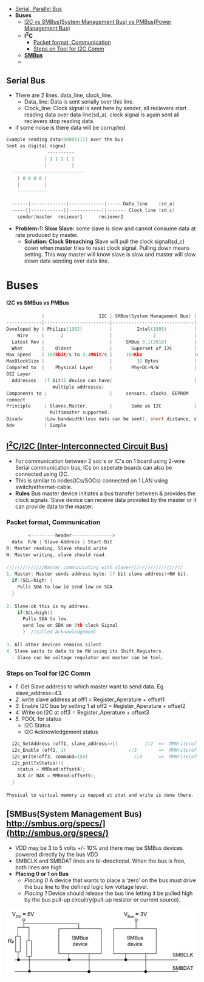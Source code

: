 - [Serial, Parallel Bus](#sp)
- **Buses**
  - [I2C vs SMBus(System Management Bus) vs PMBus(Power Management Bus)](#vs)
  - **I<sup>2</sup>C**
    - [Packet format, Communication](#pf)
    - [Steps on Tool for I2C Comm](#st)
  - **[SMBus](#sb)**
  - 

<a name=sp></a>
## Serial Bus
- There are 2 lines. data_line, clock_line.
  - Data_line: Data is sent serially over this line.
  - Clock_line: Clock signal is sent here by sender, all recievers start reading data over data line(sd_a). clock signal is again sent all recievers stop reading data.
- if some noise is there data will be corrupted.
```c
Example sending data(00001111) over the bus
Sent as digital signal
               ----------
              | 1 1 1 1 |
              |         |
  ---------------------------
    | 0 0 0 0 |
    |         |
    -----------

  ------|-------------|-------------|----- Data_line    (sd_a)
  -----||------------||------------||------- Clock_line (sd_c)
    sender/master  reciever1      reciever2
```
- **Problem-1: Slow Slave:** some slave is slow and cannot consume data at rate produced by master.
  - **Solution: Clock Streaching** Slave will pull the clock signal(sd_c) down when master tries to reset clock signal. Pulling down means setting. This way master will know slave is slow and master will slow down data sending over data line.

# Buses
<a name=vs></a>
#### I2C vs SMBus vs PMBus
```c
             |                    I2C | SMBus(System Management Bus) | PMBus(Power Management Bus)
-------------|------------------------|------------------------------|----------------------------------
Developed by | Philips(1982)          |         Intel(1995)          |      Intel
    Wire     |      2                 |               2              |        2
  Latest Rev |                        |     SMBus 3.1(2018)          |      PMBus 1.3
  What       |    Oldest              |       Superset of I2C        |  Superset of SMBus. Defines domain specific commands
Max Speed    | 100kbit/s to 3.4MBit/s |     100Khz                   |version1.2(400KHz), version1.3(1MHz)
MaxBlockSize |                        |         32 Bytes             | 255 Bytes
Compared to  |    Physical Layer      |       Phy+DL+N/W             |  Phy+DL+N/W+Transport Layer
OSI Layer
  Addresses   |7 bit(1 device can have|                              |     same as I2C
                 multiple addresses)
Components to |                       |     sensors, clocks, EEPROM   |
connect
Principle     | Slaves,Master.        |       Same as I2C            |
                Multimaster supported.
Disadv        |Low bandwidth(less data can be sent), short distance, slow, Max speed:400kbps(around)|||
Adv           | Simple
```

<a name=i2c></a>
## [I<sup>2</sup>C/I2C (Inter-Interconnected Circuit Bus)](https://www.i2c-bus.org/specification/)
- For communication between 2 soc's or IC's on 1 board using  2-wire Serial communication bus, ICs on seperate boards can also be connected using I2C.
- This is similar to nodes(ICs/SOCs) connected on 1 LAN using switch/ethernet-cable.
- **Rules** Bus master device initiates a bus transfer between & provides the clock signals. Slave device can receive data provided by the master or it can provide data to the master.
 
<a name=pf></a>
### Packet format, Communication
```c  
        <---------header--------------->
  data  R/W | Slave-Address | Start-Bit
R: Master reading, Slave should write
W: Master writing, slave should read.  

//////////////Master communicating with slave////////////////////
1. Master: Master sends address byte: (7 bit slave address)+RW bit.
  if (SCL=high) {
    Pulls SDA to low ie send low on SDA. 
  }

2. Slave:ok this is my address. 
    if(SCL=high){ 
      Pulls SDA to low. 
      send low on SDA on 9th clock Signal
      }  //called Acknowledgement
      
3. All other devices remains silent.
4. Slave waits to data to be RW using its Shift_Registers.
  - Slave can be voltage regulator and master can be tool.
```

<a name=st></a>
### Steps on Tool for I2C Comm
- *1.* Get Slave address to which master want to send data. Eg slave_address=43.
- *2.* write slave address at off1 = Register_Aperature + offset1
- *3.* Enable I2C bus by setting 1 at off2 = Register_Aperature + offset2
- *4.* Write on I2C at off3 = Register_Aperature + offset3
- *5.* POOL for status
  - I2C Status
  - I2C Acknowledgement status
```c
  i2c_SetAddress (off1, slave_address>>1)          //2  =>  MMWrite(off1, 21)
  i2c_Enable (off2, 1)                       //3        =>  MMWrite(off2, 1)
  i2c_Write(off3, command=154)                 //4      =>  MMWrite(off3, 154)  
  i2c_pollTxStatus(){
    status = MMRead(offset4);
    ACK or NAK = MMRead(offset5);
  }
  
Physical to virtual memory is mapped at stat and write is done there.
```

<a name=sb></a>
## [SMBus(System Management Bus) http://smbus.org/specs/](http://smbus.org/specs/)
- VDD may be 3 to 5 volts +/- 10% and there may be SMBus devices powered directly by the bus VDD
- SMBCLK and SMBDAT lines are bi-directional. When the bus is free, both lines are high
- **Placing 0 or 1 on Bus**
  - *Placing 0* A device that wants to place a ‘zero’ on the bus must drive the bus line to the defined logic low voltage level. 
  - *Placing 1* Device should release the bus line letting it be pulled high by the bus pull-up circuitry(pull-up resistor or current source).

<img src="SMBus.JPG" width=500 />
